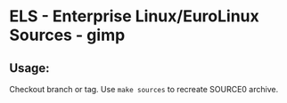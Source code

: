 # ELS - Enterprise Linux/EuroLinux Sources - gimp
 
## Usage:
  Checkout branch or tag. Use `make sources` to recreate  SOURCE0 archive.
